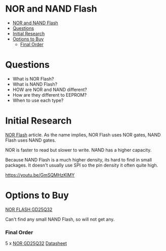 # NOR and NAND Flash

- [NOR and NAND Flash](#nor-and-nand-flash)
- [Questions](#questions)
- [Initial Research](#initial-research)
- [Options to Buy](#options-to-buy)
    - [Final Order](#final-order)


# Questions
- What is NOR Flash?
- What is NAND Flash?
- HOW are NOR and NAND different?
- How are they different to EEPROM?
- When to use each type?

# Initial Research

[NOR Flash](https://www.techtarget.com/searchstorage/definition/NOR-flash-memory) article.
As the name implies, NOR Flash uses NOR gates, NAND Flash uses NAND gates.

NOR is faster to read but slower to write. NAND has a higher capacity. 

Because NAND Flash is a much higher density, its hard to find in small packages. It doesn't usually use SPI so the pin density it often quite high.

https://youtu.be/GmSQMHzKIMY

# Options to Buy
[NOR FLASH GD25Q32](https://www.aliexpress.com/w/wholesale-GD25Q32.html?g=y&SearchText=GD25Q32&selectedSwitches=filterCode%3Achoice_atm)

Can't find any small NAND Flash, so will not get any.

### Final Order

5 x [NOR GD25Q32](https://www.aliexpress.com/item/1005006116731971.html) [Datasheet](https://www.micros.com.pl/mediaserver/PEF25q32bsig_0001.pdf)
